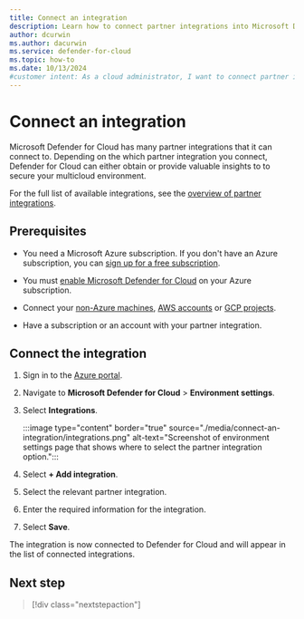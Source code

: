 ```yaml
---
title: Connect an integration
description: Learn how to connect partner integrations into Microsoft Defender for Cloud to enhance security and gain insights for your multicloud environment.
author: dcurwin
ms.author: dacurwin
ms.service: defender-for-cloud
ms.topic: how-to
ms.date: 10/13/2024
#customer intent: As a cloud administrator, I want to connect partner integrations so that I can enhance security and gain insights.
---
```


# Connect an integration

Microsoft Defender for Cloud has many partner integrations that it can connect to. Depending on the which partner integration you connect, Defender for Cloud can either obtain or provide valuable insights to to secure your multicloud environment.

For the full list of available integrations, see the [overview of partner integrations](partner-integrations.md).

## Prerequisites

- You need a Microsoft Azure subscription. If you don't have an Azure subscription, you can [sign up for a free subscription](https://azure.microsoft.com/pricing/free-trial/).

- You must [enable Microsoft Defender for Cloud](get-started.md#enable-defender-for-cloud-on-your-azure-subscription) on your Azure subscription.

- Connect your [non-Azure machines](quickstart-onboard-machines.md), [AWS accounts](quickstart-onboard-aws.md) or [GCP projects](quickstart-onboard-gcp.md).

- Have a subscription or an account with your partner integration.

## Connect the integration


1. Sign in to the [Azure portal](https://portal.azure.com/).

1. Navigate to **Microsoft Defender for Cloud** > **Environment settings**.

1. Select **Integrations**.

    :::image type="content" border="true" source="./media/connect-an-integration/integrations.png" alt-text="Screenshot of environment settings page that shows where to select the partner integration option.":::

1. Select **+ Add integration**.

1. Select the relevant partner integration.

1. Enter the required information for the integration.

1. Select **Save**.

The integration is now connected to Defender for Cloud and will appear in the list of connected integrations.

## Next step

> [!div class="nextstepaction"]
> 
